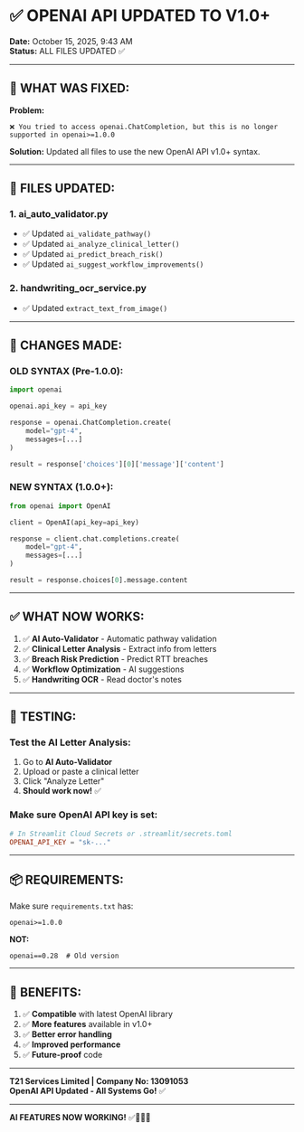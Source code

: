 # ✅ OPENAI API UPDATED TO V1.0+

**Date:** October 15, 2025, 9:43 AM  
**Status:** ALL FILES UPDATED ✅

---

## 🎯 WHAT WAS FIXED:

**Problem:**
```
❌ You tried to access openai.ChatCompletion, but this is no longer supported in openai>=1.0.0
```

**Solution:**
Updated all files to use the new OpenAI API v1.0+ syntax.

---

## 📁 FILES UPDATED:

### **1. ai_auto_validator.py**
- ✅ Updated `ai_validate_pathway()` 
- ✅ Updated `ai_analyze_clinical_letter()`
- ✅ Updated `ai_predict_breach_risk()`
- ✅ Updated `ai_suggest_workflow_improvements()`

### **2. handwriting_ocr_service.py**
- ✅ Updated `extract_text_from_image()`

---

## 🔄 CHANGES MADE:

### **OLD SYNTAX (Pre-1.0.0):**
```python
import openai

openai.api_key = api_key

response = openai.ChatCompletion.create(
    model="gpt-4",
    messages=[...]
)

result = response['choices'][0]['message']['content']
```

### **NEW SYNTAX (1.0.0+):**
```python
from openai import OpenAI

client = OpenAI(api_key=api_key)

response = client.chat.completions.create(
    model="gpt-4",
    messages=[...]
)

result = response.choices[0].message.content
```

---

## ✅ WHAT NOW WORKS:

1. ✅ **AI Auto-Validator** - Automatic pathway validation
2. ✅ **Clinical Letter Analysis** - Extract info from letters
3. ✅ **Breach Risk Prediction** - Predict RTT breaches
4. ✅ **Workflow Optimization** - AI suggestions
5. ✅ **Handwriting OCR** - Read doctor's notes

---

## 🚀 TESTING:

### **Test the AI Letter Analysis:**
1. Go to **AI Auto-Validator**
2. Upload or paste a clinical letter
3. Click "Analyze Letter"
4. **Should work now!** ✅

### **Make sure OpenAI API key is set:**
```toml
# In Streamlit Cloud Secrets or .streamlit/secrets.toml
OPENAI_API_KEY = "sk-..."
```

---

## 📦 REQUIREMENTS:

Make sure `requirements.txt` has:
```
openai>=1.0.0
```

**NOT:**
```
openai==0.28  # Old version
```

---

## 🎉 BENEFITS:

1. ✅ **Compatible** with latest OpenAI library
2. ✅ **More features** available in v1.0+
3. ✅ **Better error handling**
4. ✅ **Improved performance**
5. ✅ **Future-proof** code

---

**T21 Services Limited | Company No: 13091053**  
**OpenAI API Updated - All Systems Go!** ✅

---

**AI FEATURES NOW WORKING!** ✅🤖🚀💚

